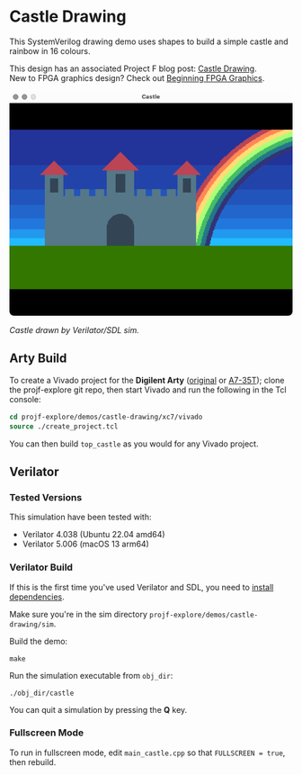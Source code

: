 # Castle Drawing

This SystemVerilog drawing demo uses shapes to build a simple castle and rainbow in 16 colours.

This design has an associated Project F blog post: [Castle Drawing](https://projectf.io/posts/castle-drawing/).  
New to FPGA graphics design? Check out [Beginning FPGA Graphics](https://projectf.io/posts/fpga-graphics/).

![](../../doc/img/castle-sim.png?raw=true "")

_Castle drawn by Verilator/SDL sim._

## Arty Build

To create a Vivado project for the **Digilent Arty** ([original](https://digilent.com/reference/programmable-logic/arty/reference-manual) or [A7-35T](https://reference.digilentinc.com/reference/programmable-logic/arty-a7/reference-manual)); clone the projf-explore git repo, then start Vivado and run the following in the Tcl console:

```tcl
cd projf-explore/demos/castle-drawing/xc7/vivado
source ./create_project.tcl
```

You can then build `top_castle` as you would for any Vivado project.

## Verilator

### Tested Versions

This simulation have been tested with:

* Verilator 4.038 (Ubuntu 22.04 amd64)
* Verilator 5.006 (macOS 13 arm64)

### Verilator Build

If this is the first time you've used Verilator and SDL, you need to [install dependencies](https://projectf.io/posts/verilog-sim-verilator-sdl/#installing-dependencies).

Make sure you're in the sim directory `projf-explore/demos/castle-drawing/sim`.

Build the demo:

```shell
make
```

Run the simulation executable from `obj_dir`:

```shell
./obj_dir/castle
```

You can quit a simulation by pressing the **Q** key.

### Fullscreen Mode

To run in fullscreen mode, edit `main_castle.cpp` so that `FULLSCREEN = true`, then rebuild.
